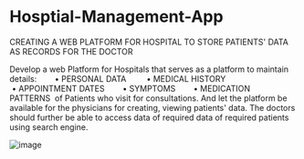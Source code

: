 # Hosptial-Management-App
CREATING A WEB PLATFORM FOR HOSPITAL TO STORE PATIENTS' DATA AS RECORDS FOR THE DOCTOR


Develop a web Platform for Hospitals that serves as a platform to maintain details:
       • PERSONAL DATA ​
       • MEDICAL HISTORY ​
       • APPOINTMENT DATES​
       • SYMPTOMS​
       • MEDICATION PATTERNS  ​
of Patients who visit for consultations. And let the platform be available for the physicians for creating, viewing patients' data.
The doctors should further be able to access data of required data of required patients using search engine.

![image](https://user-images.githubusercontent.com/72692879/155333524-2405836e-95c0-468a-a913-a13bb3f51976.png)

